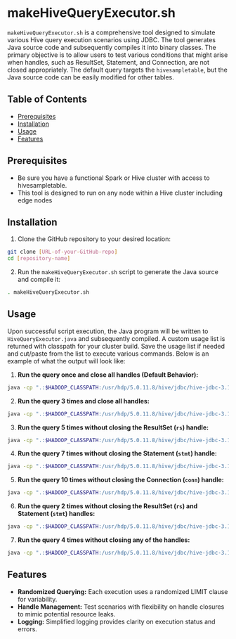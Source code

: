 
# makeHiveQueryExecutor.sh

`makeHiveQueryExecutor.sh` is a comprehensive tool designed to simulate various Hive query execution scenarios using JDBC. The tool generates Java source code and subsequently compiles it into binary classes. The primary objective is to allow users to test various conditions that might arise when handles, such as ResultSet, Statement, and Connection, are not closed appropriately. The default query targets the `hivesampletable`, but the Java source code can be easily modified for other tables.

## Table of Contents

- [Prerequisites](#prerequisites)
- [Installation](#installation)
- [Usage](#usage)
- [Features](#features)

## Prerequisites

- Be sure you have a functional Spark or Hive cluster with access to hivesampletable.
- This tool is designed to run on any node within a Hive cluster including edge nodes

## Installation

1. Clone the GitHub repository to your desired location:
```bash
git clone [URL-of-your-GitHub-repo]
cd [repository-name]
```

2. Run the `makeHiveQueryExecutor.sh` script to generate the Java source and compile it:
```bash
. makeHiveQueryExecutor.sh
```

## Usage

Upon successful script execution, the Java program will be written to `HiveQueryExecutor.java` and subsequently compiled. 
A custom usage list is returned with classpath for your cluster build. 
Save the usage list if needed and cut/paste from the list to execute various commands. 
Below is an example of what the output will look like:

1. **Run the query once and close all handles (Default Behavior):**
```bash
java -cp ".:$HADOOP_CLASSPATH:/usr/hdp/5.0.11.8/hive/jdbc/hive-jdbc-3.1.2.5.0.11.8-standalone.jar" HiveQueryExecutor 1
```

2. **Run the query 3 times and close all handles:**
```bash
java -cp ".:$HADOOP_CLASSPATH:/usr/hdp/5.0.11.8/hive/jdbc/hive-jdbc-3.1.2.5.0.11.8-standalone.jar" HiveQueryExecutor 3
```

3. **Run the query 5 times without closing the ResultSet (`rs`) handle:**
```bash
java -cp ".:$HADOOP_CLASSPATH:/usr/hdp/5.0.11.8/hive/jdbc/hive-jdbc-3.1.2.5.0.11.8-standalone.jar" HiveQueryExecutor 5 "rs"
```

4. **Run the query 7 times without closing the Statement (`stmt`) handle:**
```bash
java -cp ".:$HADOOP_CLASSPATH:/usr/hdp/5.0.11.8/hive/jdbc/hive-jdbc-3.1.2.5.0.11.8-standalone.jar" HiveQueryExecutor 7 "stmt"
```

5. **Run the query 10 times without closing the Connection (`conn`) handle:**
```bash
java -cp ".:$HADOOP_CLASSPATH:/usr/hdp/5.0.11.8/hive/jdbc/hive-jdbc-3.1.2.5.0.11.8-standalone.jar" HiveQueryExecutor 10 "conn"
```

6. **Run the query 2 times without closing the ResultSet (`rs`) and Statement (`stmt`) handles:**
```bash
java -cp ".:$HADOOP_CLASSPATH:/usr/hdp/5.0.11.8/hive/jdbc/hive-jdbc-3.1.2.5.0.11.8-standalone.jar" HiveQueryExecutor 2 "rs,stmt"
```

7. **Run the query 4 times without closing any of the handles:**
```bash
java -cp ".:$HADOOP_CLASSPATH:/usr/hdp/5.0.11.8/hive/jdbc/hive-jdbc-3.1.2.5.0.11.8-standalone.jar" HiveQueryExecutor 4 "rs,stmt,conn"
```

## Features

- **Randomized Querying:** Each execution uses a randomized LIMIT clause for variability.
- **Handle Management:** Test scenarios with flexibility on handle closures to mimic potential resource leaks.
- **Logging:** Simplified logging provides clarity on execution status and errors.



